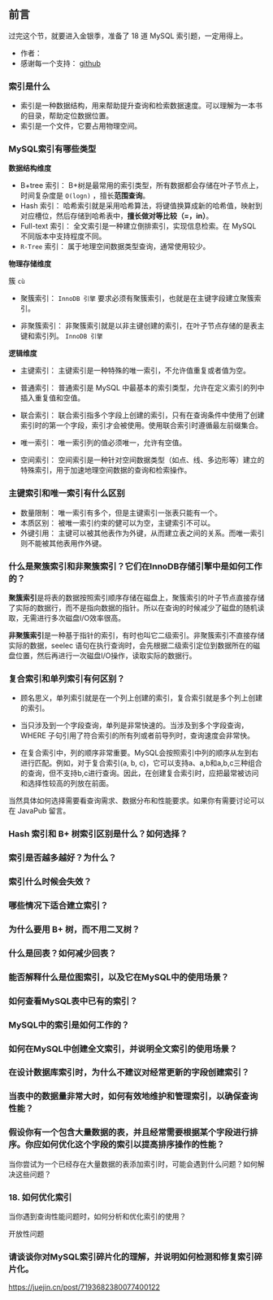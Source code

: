 
## 前言

过完这个节，就要进入金银季，准备了 18 道 MySQL 索引题，一定用得上。


- 作者： 
- 感谢每一个支持： [github](https://github.com/Rodert/JavaPub)


### 索引是什么

[]()

- 索引是一种数据结构，用来帮助提升查询和检索数据速度。可以理解为一本书的目录，帮助定位数据位置。
- 索引是一个文件，它要占用物理空间。



### MySQL索引有哪些类型

**数据结构维度**

- B+tree 索引： B+树是最常用的索引类型，所有数据都会存储在叶子节点上，时间复杂度是 `O(logn)` ，擅长**范围查询**。
- Hash 索引： 哈希索引就是采用哈希算法，将键值换算成新的哈希值，映射到对应槽位，然后存储到哈希表中，**擅长做对等比较（=，in）**。
- Full-text 索引： 全文索引是一种建立倒排索引，实现信息检索。在 MySQL 不同版本中支持程度不同。
- `R-Tree` 索引： 属于地理空间数据类型查询，通常使用较少。


**物理存储维度**

簇 `cù`

- 聚簇索引： `InnoDB 引擎` 要求必须有聚簇索引，也就是在主键字段建立聚簇索引。

- 非聚簇索引： 非聚簇索引就是以非主键创建的索引，在叶子节点存储的是表主键和索引列。 `InnoDB 引擎`


**逻辑维度**

- 主键索引： 主键索引是一种特殊的唯一索引，不允许值重复或者值为空。

- 普通索引： 普通索引是 MySQL 中最基本的索引类型，允许在定义索引的列中插入重复值和空值。

- 联合索引： 联合索引指多个字段上创建的索引，只有在查询条件中使用了创建索引时的第一个字段，索引才会被使用。使用联合索引时遵循最左前缀集合。

- 唯一索引： 唯一索引列的值必须唯一，允许有空值。

- 空间索引： 空间索引是一种针对空间数据类型（如点、线、多边形等）建立的特殊索引，用于加速地理空间数据的查询和检索操作。



### 主键索引和唯一索引有什么区别

- 数量限制： 唯一索引有多个，但是主键索引一张表只能有一个。
- 本质区别： 被唯一索引约束的健可以为空，主键索引不可以。
- 外键引用： 主键可以被其他表作为外键，从而建立表之间的关系。而唯一索引则不能被其他表用作外键。




### 什么是聚簇索引和非聚簇索引？它们在InnoDB存储引擎中是如何工作的？

**聚簇索引**是将表的数据按照索引顺序存储在磁盘上，聚簇索引的叶子节点直接存储了实际的数据行，而不是指向数据的指针。所以在查询的时候减少了磁盘的随机读取，无需进行多次磁盘I/O效率很高。

**非聚簇索引**是一种基于指针的索引，有时也叫它二级索引。非聚簇索引不直接存储实际的数据，seelec 语句在执行查询时，会先根据二级索引定位到数据所在的磁盘位置，然后再进行一次磁盘I/O操作，读取实际的数据行。



### 复合索引和单列索引有何区别？

- 顾名思义，单列索引就是在一个列上创建的索引，复合索引就是多个列上创建的索引。

- 当只涉及到一个字段查询，单列是非常快速的。当涉及到多个字段查询，WHERE 子句引用了符合索引的所有列或者前导列时，查询速度会非常快。

- 在复合索引中，列的顺序非常重要。MySQL会按照索引中列的顺序从左到右进行匹配。例如，对于复合索引(a, b, c)，它可以支持a、a,b和a,b,c三种组合的查询，但不支持b,c进行查询。因此，在创建复合索引时，应把最常被访问和选择性较高的列放在前面。

当然具体如何选择需要看查询需求、数据分布和性能要求。如果你有需要讨论可以在 JavaPub 留言。

### Hash 索引和 B+ 树索引区别是什么？如何选择？


### 索引是否越多越好？为什么？



### 索引什么时候会失效？



### 哪些情况下适合建立索引？



### 为什么要用 B+ 树，而不用二叉树？



### 什么是回表？如何减少回表？



### 能否解释什么是位图索引，以及它在MySQL中的使用场景？



### 如何查看MySQL表中已有的索引？



### MySQL中的索引是如何工作的？



### 如何在MySQL中创建全文索引，并说明全文索引的使用场景？



### 在设计数据库索引时，为什么不建议对经常更新的字段创建索引？



### 当表中的数据量非常大时，如何有效地维护和管理索引，以确保查询性能？



### 假设你有一个包含大量数据的表，并且经常需要根据某个字段进行排序。你应如何优化这个字段的索引以提高排序操作的性能？


当你尝试为一个已经存在大量数据的表添加索引时，可能会遇到什么问题？如何解决这些问题？

### 18. 如何优化索引

当你遇到查询性能问题时，如何分析和优化索引的使用？

开放性问题


### 请谈谈你对MySQL索引碎片化的理解，并说明如何检测和修复索引碎片化。


https://juejin.cn/post/7193682380077400122